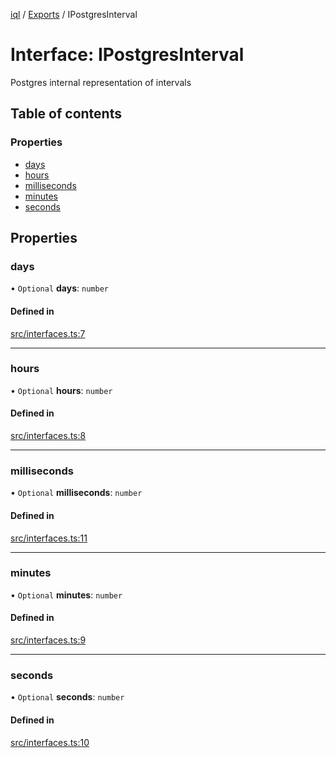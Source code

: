 [iql](../README.md) / [Exports](../modules.md) / IPostgresInterval

# Interface: IPostgresInterval

Postgres internal representation of intervals

## Table of contents

### Properties

- [days](ipostgresinterval.md#days)
- [hours](ipostgresinterval.md#hours)
- [milliseconds](ipostgresinterval.md#milliseconds)
- [minutes](ipostgresinterval.md#minutes)
- [seconds](ipostgresinterval.md#seconds)

## Properties

### days

• `Optional` **days**: `number`

#### Defined in

[src/interfaces.ts:7](https://github.com/altnext/iql/blob/879204c/src/interfaces.ts#L7)

___

### hours

• `Optional` **hours**: `number`

#### Defined in

[src/interfaces.ts:8](https://github.com/altnext/iql/blob/879204c/src/interfaces.ts#L8)

___

### milliseconds

• `Optional` **milliseconds**: `number`

#### Defined in

[src/interfaces.ts:11](https://github.com/altnext/iql/blob/879204c/src/interfaces.ts#L11)

___

### minutes

• `Optional` **minutes**: `number`

#### Defined in

[src/interfaces.ts:9](https://github.com/altnext/iql/blob/879204c/src/interfaces.ts#L9)

___

### seconds

• `Optional` **seconds**: `number`

#### Defined in

[src/interfaces.ts:10](https://github.com/altnext/iql/blob/879204c/src/interfaces.ts#L10)
